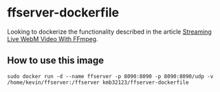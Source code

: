 ffserver-dockerfile
===================

Looking to dockerize the functionality described in the article [Streaming Live WebM Video With FFmpeg](https://www.virag.si/2012/11/streaming-live-webm-video-with-ffmpeg/).


How to use this image
---------------------

```
sudo docker run -d --name ffserver -p 8090:8090 -p 8090:8090/udp -v /home/kevin/ffserver:/ffserver kmb32123/ffserver-dockerfile
```
